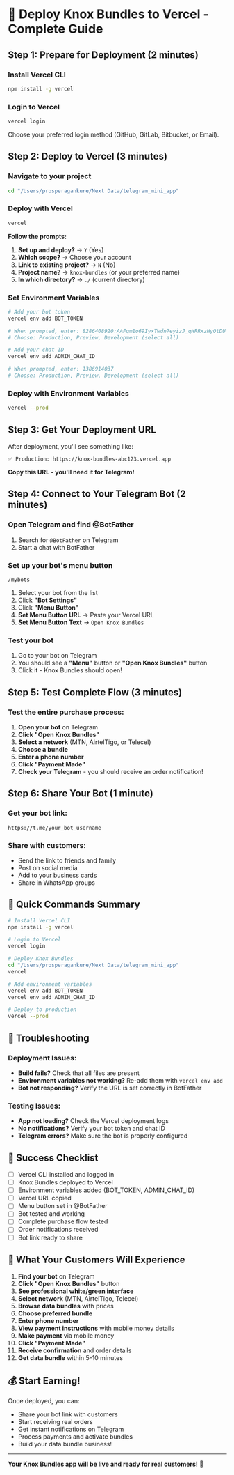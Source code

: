 # 🚀 Deploy Knox Bundles to Vercel - Complete Guide

## Step 1: Prepare for Deployment (2 minutes)

### Install Vercel CLI
```bash
npm install -g vercel
```

### Login to Vercel
```bash
vercel login
```
Choose your preferred login method (GitHub, GitLab, Bitbucket, or Email).

## Step 2: Deploy to Vercel (3 minutes)

### Navigate to your project
```bash
cd "/Users/prosperagankure/Next Data/telegram_mini_app"
```

### Deploy with Vercel
```bash
vercel
```

**Follow the prompts:**
1. **Set up and deploy?** → `Y` (Yes)
2. **Which scope?** → Choose your account
3. **Link to existing project?** → `N` (No)
4. **Project name?** → `knox-bundles` (or your preferred name)
5. **In which directory?** → `./` (current directory)

### Set Environment Variables
```bash
# Add your bot token
vercel env add BOT_TOKEN

# When prompted, enter: 8286408920:AAFqm1o69IyxTwdn7eyizJ_qHRRxzHyOtDU
# Choose: Production, Preview, Development (select all)

# Add your chat ID
vercel env add ADMIN_CHAT_ID

# When prompted, enter: 1386914037
# Choose: Production, Preview, Development (select all)
```

### Deploy with Environment Variables
```bash
vercel --prod
```

## Step 3: Get Your Deployment URL

After deployment, you'll see something like:
```
✅ Production: https://knox-bundles-abc123.vercel.app
```

**Copy this URL - you'll need it for Telegram!**

## Step 4: Connect to Your Telegram Bot (2 minutes)

### Open Telegram and find @BotFather
1. Search for `@BotFather` on Telegram
2. Start a chat with BotFather

### Set up your bot's menu button
```
/mybots
```
1. Select your bot from the list
2. Click **"Bot Settings"**
3. Click **"Menu Button"**
4. **Set Menu Button URL** → Paste your Vercel URL
5. **Set Menu Button Text** → `Open Knox Bundles`

### Test your bot
1. Go to your bot on Telegram
2. You should see a **"Menu"** button or **"Open Knox Bundles"** button
3. Click it - Knox Bundles should open!

## Step 5: Test Complete Flow (3 minutes)

### Test the entire purchase process:
1. **Open your bot** on Telegram
2. **Click "Open Knox Bundles"**
3. **Select a network** (MTN, AirtelTigo, or Telecel)
4. **Choose a bundle**
5. **Enter a phone number**
6. **Click "Payment Made"**
7. **Check your Telegram** - you should receive an order notification!

## Step 6: Share Your Bot (1 minute)

### Get your bot link:
```
https://t.me/your_bot_username
```

### Share with customers:
- Send the link to friends and family
- Post on social media
- Add to your business cards
- Share in WhatsApp groups

## 🎯 Quick Commands Summary

```bash
# Install Vercel CLI
npm install -g vercel

# Login to Vercel
vercel login

# Deploy Knox Bundles
cd "/Users/prosperagankure/Next Data/telegram_mini_app"
vercel

# Add environment variables
vercel env add BOT_TOKEN
vercel env add ADMIN_CHAT_ID

# Deploy to production
vercel --prod
```

## 🔧 Troubleshooting

### Deployment Issues:
- **Build fails?** Check that all files are present
- **Environment variables not working?** Re-add them with `vercel env add`
- **Bot not responding?** Verify the URL is set correctly in BotFather

### Testing Issues:
- **App not loading?** Check the Vercel deployment logs
- **No notifications?** Verify your bot token and chat ID
- **Telegram errors?** Make sure the bot is properly configured

## 🎉 Success Checklist

- [ ] Vercel CLI installed and logged in
- [ ] Knox Bundles deployed to Vercel
- [ ] Environment variables added (BOT_TOKEN, ADMIN_CHAT_ID)
- [ ] Vercel URL copied
- [ ] Menu button set in @BotFather
- [ ] Bot tested and working
- [ ] Complete purchase flow tested
- [ ] Order notifications received
- [ ] Bot link ready to share

## 📱 What Your Customers Will Experience

1. **Find your bot** on Telegram
2. **Click "Open Knox Bundles"** button
3. **See professional white/green interface**
4. **Select network** (MTN, AirtelTigo, Telecel)
5. **Browse data bundles** with prices
6. **Choose preferred bundle**
7. **Enter phone number**
8. **View payment instructions** with mobile money details
9. **Make payment** via mobile money
10. **Click "Payment Made"**
11. **Receive confirmation** and order details
12. **Get data bundle** within 5-10 minutes

## 💰 Start Earning!

Once deployed, you can:
- Share your bot link with customers
- Start receiving real orders
- Get instant notifications on Telegram
- Process payments and activate bundles
- Build your data bundle business!

---

**Your Knox Bundles app will be live and ready for real customers!** 🚀